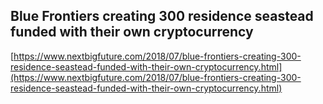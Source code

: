 ## Blue Frontiers creating 300 residence seastead funded with their own cryptocurrency
  
  [https://www.nextbigfuture.com/2018/07/blue-frontiers-creating-300-residence-seastead-funded-with-their-own-cryptocurrency.html](https://www.nextbigfuture.com/2018/07/blue-frontiers-creating-300-residence-seastead-funded-with-their-own-cryptocurrency.html)
